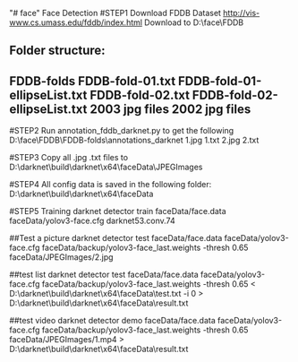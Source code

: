 "# face" 
Face Detection
#STEP1
Download FDDB Dataset http://vis-www.cs.umass.edu/fddb/index.html
Download to D:\face\FDDB

Folder structure:
------------------------------------
FDDB-folds
    FDDB-fold-01.txt
    FDDB-fold-01-ellipseList.txt
    FDDB-fold-02.txt
    FDDB-fold-02-ellipseList.txt
2003 
jpg files
2002 
jpg files
------------------------------------

#STEP2
Run annotation_fddb_darknet.py to get the following
D:\face\FDDB\FDDB-folds\annotations_darknet 
1.jpg
1.txt
2.jpg
2.txt

#STEP3
Copy all .jpg .txt files to D:\darknet\build\darknet\x64\faceData\JPEGImages

#STEP4
All config data is saved in the following folder:
D:\darknet\build\darknet\x64\faceData

#STEP5
Training 
darknet detector train faceData/face.data faceData/yolov3-face.cfg darknet53.conv.74

##Test a picture
darknet detector test faceData/face.data faceData/yolov3-face.cfg faceData/backup/yolov3-face_last.weights -thresh 0.65 faceData/JPEGImages/2.jpg

##test list
darknet detector test faceData/face.data faceData/yolov3-face.cfg faceData/backup/yolov3-face_last.weights -thresh 0.65 < D:\darknet\build\darknet\x64\faceData\test.txt -i 0  > D:\darknet\build\darknet\x64\faceData\result.txt

##test video
darknet detector demo faceData/face.data faceData/yolov3-face.cfg faceData/backup/yolov3-face_last.weights -thresh 0.65 faceData/JPEGImages/1.mp4 > D:\darknet\build\darknet\x64\faceData\result.txt
